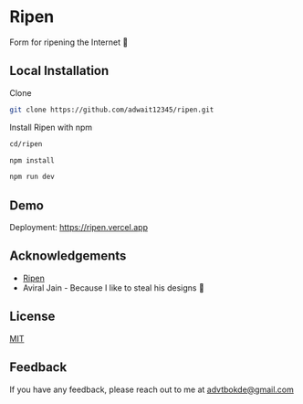 
# Ripen 
Form for ripening the Internet 👀


## Local Installation


Clone
```bash
git clone https://github.com/adwait12345/ripen.git
```

Install Ripen with npm

```bash
cd/ripen

npm install

npm run dev
```




## Demo

Deployment: 
https://ripen.vercel.app


## Acknowledgements

 - [Ripen](https://ripen.in/)
 - Aviral Jain - Because I like to steal his designs 👻



## License

[MIT](https://choosealicense.com/licenses/mit/)


## Feedback

If you have any feedback, please reach out to me at advtbokde@gmail.com
